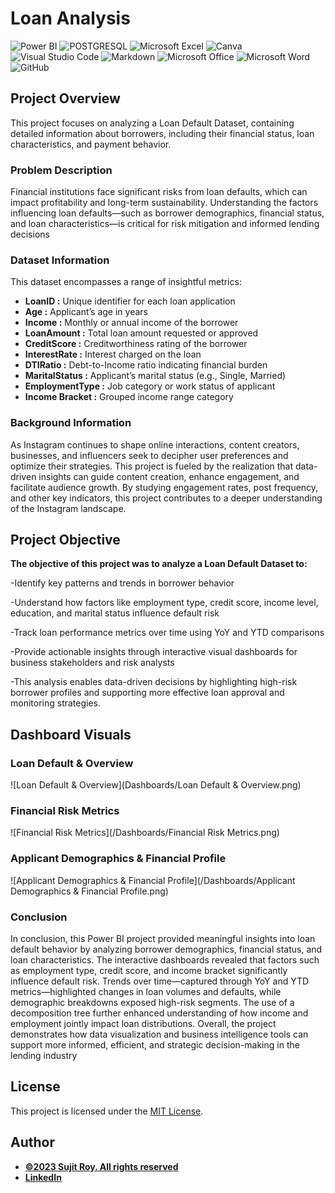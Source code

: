 # Loan Analysis

![Power BI](https://img.shields.io/badge/power_bi-F2C811?style=for-the-badge&logo=powerbi&logoColor=black)
![POSTGRESQL](https://img.shields.io/badge/PostgreSQL-4169E1.svg?style=for-the-badge&logo=PostgreSQL&logoColor=white)
![Microsoft Excel](https://img.shields.io/badge/Microsoft_Excel-217346?style=for-the-badge&logo=microsoft-excel&logoColor=white)
![Canva](https://img.shields.io/badge/Canva-%2300C4CC.svg?style=for-the-badge&logo=Canva&logoColor=white)
![Visual Studio Code](https://img.shields.io/badge/Visual%20Studio%20Code-0078d7.svg?style=for-the-badge&logo=visual-studio-code&logoColor=white)
![Markdown](https://img.shields.io/badge/markdown-%23000000.svg?style=for-the-badge&logo=markdown&logoColor=white)
![Microsoft Office](https://img.shields.io/badge/Microsoft_Office-D83B01?style=for-the-badge&logo=microsoft-office&logoColor=white)
![Microsoft Word](https://img.shields.io/badge/Microsoft_Word-2B579A?style=for-the-badge&logo=microsoft-word&logoColor=white)
![GitHub](https://img.shields.io/badge/github-%23121011.svg?style=for-the-badge&logo=github&logoColor=white)

## Project Overview

This project focuses on analyzing a Loan Default Dataset, containing detailed information about borrowers, including their financial status, loan characteristics, and payment behavior.


### Problem Description

Financial institutions face significant risks from loan defaults, which can impact profitability and long-term sustainability. Understanding the factors influencing loan defaults—such as borrower demographics, financial status, and loan characteristics—is critical for risk mitigation and informed lending decisions

### Dataset Information

 This dataset encompasses a range of insightful metrics:

- **LoanID :**  Unique identifier for each loan application
- **Age :** Applicant’s age in years
- **Income :** Monthly or annual income of the borrower
- **LoanAmount :** Total loan amount requested or approved
- **CreditScore :** Creditworthiness rating of the borrower
- **InterestRate  :** Interest charged on the loan
- **DTIRatio :** Debt-to-Income ratio indicating financial burden
- **MaritalStatus :** Applicant’s marital status (e.g., Single, Married)
- **EmploymentType  :** Job category or work status of applicant
- **Income Bracket :** Grouped income range category

### Background Information

As Instagram continues to shape online interactions, content creators, businesses, and influencers seek to decipher user preferences and optimize their strategies. This project is fueled by the realization that data-driven insights can guide content creation, enhance engagement, and facilitate audience growth. By studying engagement rates, post frequency, and other key indicators, this project contributes to a deeper understanding of the Instagram landscape.

## Project Objective

**The objective of this project was to analyze a Loan Default Dataset to:**

-Identify key patterns and trends in borrower behavior

-Understand how factors like employment type, credit score, income level, education, and marital status influence default risk

-Track loan performance metrics over time using YoY and YTD comparisons

-Provide actionable insights through interactive visual dashboards for business stakeholders and risk analysts

-This analysis enables data-driven decisions by highlighting high-risk borrower profiles and supporting more effective loan approval and monitoring strategies.

## Dashboard Visuals

### Loan Default & Overview
![Loan Default & Overview](Dashboards/Loan Default & Overview.png)

### Financial Risk Metrics
![Financial Risk Metrics](/Dashboards/Financial Risk Metrics.png)

### Applicant Demographics & Financial Profile
![Applicant Demographics & Financial Profile](/Dashboards/Applicant Demographics & Financial Profile.png)


### Conclusion

In conclusion, this Power BI project provided meaningful insights into loan default behavior by analyzing borrower demographics, financial status, and loan characteristics. The interactive dashboards revealed that factors such as employment type, credit score, and income bracket significantly influence default risk. Trends over time—captured through YoY and YTD metrics—highlighted changes in loan volumes and defaults, while demographic breakdowns exposed high-risk segments. The use of a decomposition tree further enhanced understanding of how income and employment jointly impact loan distributions. Overall, the project demonstrates how data visualization and business intelligence tools can support more informed, efficient, and strategic decision-making in the lending industry

## License

This project is licensed under the [MIT License](LICENSE).
## Author
- <ins><b>©2023 Sujit Roy. All rights reserved</b></ins>
- <b>[LinkedIn](https://www.linkedin.com/in/sujit-roy-399014229/)</b>


